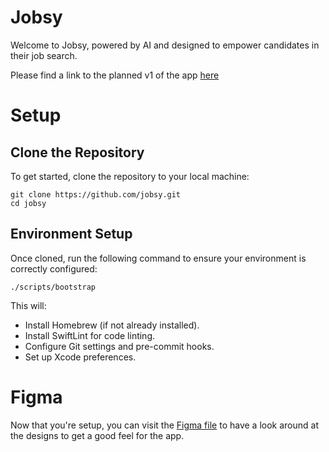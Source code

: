 # Jobsy

Welcome to Jobsy, powered by AI and designed to empower candidates in their job search.

Please find a link to the planned v1 of the app [here](https://docs.google.com/document/d/1-rNdZz7zHScNhZ9viG1k6qI3WBDACeG8iRomj3YMpZo/edit?usp=sharing)

# Setup

## Clone the Repository

To get started, clone the repository to your local machine:

```
git clone https://github.com/jobsy.git
cd jobsy
```

## Environment Setup

Once cloned, run the following command to ensure your environment is correctly configured:

```
./scripts/bootstrap
```

This will:

* Install Homebrew (if not already installed).
* Install SwiftLint for code linting.
* Configure Git settings and pre-commit hooks.
* Set up Xcode preferences.

# Figma

Now that you're setup, you can visit the [Figma file](https://www.figma.com/files/team/1144665948924585552/project/330014268/Jobsy?fuid=1144665941832929822) to have a look around at the designs to get a good feel for the app.
